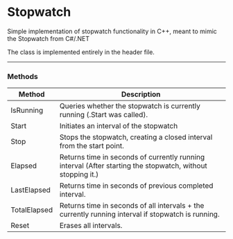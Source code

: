 # Stopwatch
Simple implementation of stopwatch functionality in C++, meant to mimic the Stopwatch from C#/.NET

The class is implemented entirely in the header file.

---
### Methods
|  Method| Description |
|--|--|
|IsRunning | Queries whether the stopwatch is currently running (.Start was called). |
| Start | Initiates an interval of the stopwatch |
| Stop | Stops the stopwatch, creating a closed interval from the start point.  |
| Elapsed | Returns time in seconds of currently running interval (After starting the stopwatch, without stopping it.)  |
| LastElapsed | Returns time in seconds of previous completed interval. |
| TotalElapsed | Returns time in seconds of all intervals + the currently running interval if stopwatch is running. |
| Reset | Erases all intervals. |
